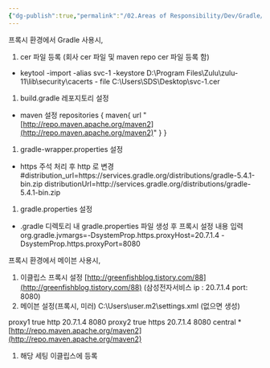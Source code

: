 ```yaml
---
{"dg-publish":true,"permalink":"/02.Areas of Responsibility/Dev/Gradle/Gradle Maven Proxy 설정/","tags":["dev","gradle","maven","proxy"],"noteIcon":""}
---
```



프록시 환경에서 Gradle 사용시,

1. cer 파일 등록 (회사 cer 파일 및 maven repo cer 파일 등록 함)
- keytool -import -alias svc-1 -keystore D:\Program Files\Zulu\zulu-11\lib\security\cacerts - file C:\Users\SDS\Desktop\svc-1.cer
1. build.gradle 레포지토리 설정
- maven 설정
repositories {
maven{
url "[http://repo.maven.apache.org/maven2](http://repo.maven.apache.org/maven2)"
}
}
1. gradle-wrapper.properties 설정
- https 주석 처리 후 http 로 변경
#distribution_url=https\://services.gradle.org/distributions/gradle-5.4.1-bin.zip
distributionUrl=http\://services.gradle.org/distributions/gradle-5.4.1-bin.zip
1. gradle.properties 설정
- .gradle 디렉토리 내 gradle.properties 파일 생성 후 프록시 설정 내용 입력
org.gradle.jvmargs=-DsystemProp.https.proxyHost=20.7.1.4 -DsystemProp.https.proxyPort=8080

프록시 환경에서 메이븐 사용시,

1. 이클립스 프록시 설정
[http://greenfishblog.tistory.com/88](http://greenfishblog.tistory.com/88)
(삼성전자서비스
ip : 20.7.1.4
port: 8080)
2. 메이븐 설정(프록시, 미러)
C:\Users\user\.m2\settings.xml (없으면 생성)

<settings xmlns="[http://maven.apache.org/SETTINGS/1.0.0](http://maven.apache.org/SETTINGS/1.0.0)"
xmlns:xsi="[http://www.w3.org/2001/XMLSchema-instance](http://www.w3.org/2001/XMLSchema-instance)"
xsi:schemaLocation="[http://maven.apache.org/SETTINGS/1.0.0](http://maven.apache.org/SETTINGS/1.0.0)[http://maven.apache.org/xsd/settings-1.0.0.xsd](http://maven.apache.org/xsd/settings-1.0.0.xsd)">
<proxies>
<proxy>
<id>proxy1</id>
<active>true</active>
<protocol>http</protocol>
<host>20.7.1.4</host>
<port>8080</port>
</proxy>
<proxy>
<id>proxy2</id>
<active>true</active>
<protocol>https</protocol>
<host>20.7.1.4</host>
<port>8080</port>
</proxy>
</proxies>
<mirrors>
<mirror>
<id>central</id>
<mirrorOf>*</mirrorOf>
<url>[http://repo.maven.apache.org/maven2](http://repo.maven.apache.org/maven2)</url>
</mirror>
</mirrors>
</settings>

1. 해당 세팅 이클립스에 등록